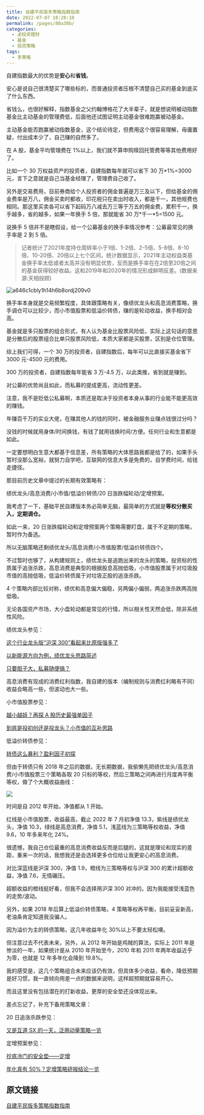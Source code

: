 ```yaml
---
title: 自建平民版多策略指数指南
date: 2022-07-07 18:28:10
permalink: /pages/80a30b/
categories:
  - 💰投资理财
  - 基金
  - 投资策略
tags:
  - 多策略
---
```



自建指数最大的优势是**安心**和**省钱**。

安心是说自己很清楚买了哪些标的，而普通投资者压根不清楚自己买的基金到底买了什么东西。

省钱么，也很好解释，指数基金之父约翰博格花了大半辈子，就是想说明被动指数基金比主动基金的管理费低，后面他还试图证明主动基金很难跑赢被动基金。

主动基金能否跑赢被动指数基金，这个结论待定，但费用这个很容易理解，毋庸置疑，付出成本少了，自己赚的自然多了。

在 A 股，基金平均管理费在 1%以上，我们就不算申购赎回托管费等等其他费用好了。

比如一个 30 万权益资产的投资者，自建指数每年就可以省下 30 万\*1%=3000 元，言下之意就是自己当基金经理了，管理费自己收了。  

另外是交易费用，目前券商给个人投资者的佣金普遍是万三及以下，但给基金的佣金费率是万八，佣金买卖时都收，印花税只在卖出时收入，都是千一，其他规费也相同。那这里买卖各可以省下起码万八减去万三等于万五的佣金费，累积千一，换手越多，省的越多，如果一年换手 5 倍，那就能省 30 万\*千一\*5=1500 元。

说换手 5 倍并不是瞎假设，给一个公募基金的换手率情况参考：公募最常见的换手率是 2 到 5 倍。

>记者统计了2021年度持仓周转率小于1倍、1-2倍、2-5倍、5-8倍、8-10倍、10-20倍、20倍以上七个区间，统计数据显示，2021年主动权益类基金换手率太低或者太高并没有明显优势，反而是换手率在在2倍至20倍之间的基金获得较好收益。这和2019年和2020年的情况形成鲜明反差。(数据来源:天相投顾)

![a646c1cbly1h14h6b8ordj209v0](https://pic.imgdb.cn/item/64a7ea0a1ddac507cc665ff9.jpg)

换手率本身就是交易频繁程度，具体跟策略有关，像绩优龙头和高息消费策略，换手调仓可以比较少，而小市值股票和低溢价转债，赚的是轮动收益，换手相对会高。

基金就是多只股票的组合形式，有人认为基金比股票风险低，实际上这句话的意思是分散后的股票组合比单只股票风险低，本质大家都是买股票，区别是仓位管理。

综上我们可得，一个 30 万的投资者，自建指数后，每年可以比直接买基金省下 3000 元-4500 元的费用。

300 万的投资者，自建指数每年能省 3 万-4.5 万，以此类推，省到就是赚到。

对公募的优势尚且如此，而私募的提成更高，流动性更差。

注意，我不是贬低公私募啊，本质还是取决于投资者本身从事的行业能不能更高效的赚钱。

年赚百千万的实业大佬，在赚其他人的钱的同时，被金融服务业赚点钱很过分吗？

没钱的时候就用身体/时间换钱，有钱了就用钱换时间/方便。任何行业和生意都是如此。

一定要想明白生意大都基于信息差，所有策略的大体思路我都是给了的，如果手头暂时没那么宽裕，就努力自学吧，互联网的信息大多是免费的，自学费时间，给钱走捷径。

那目前历史文章中提过的长期有效策略有：

绩优龙头/高息消费/小市值/低溢价转债/20 日涨跌幅轮动/定增预案。  

我考虑了一下，基础平民自建版本务必简单无脑，最简单的方式就是**等权分散买入，定期调仓。**  

如此一来，20 日涨跌幅轮动和定增预案两个策略需要盯盘，属于不定期的策略，暂时作为备选。

所以无脑策略还剩绩优龙头/高息消费/小市值股票/低溢价转债四个。

不过暂时也够了，从构建规则上，绩优龙头是追跑出来的龙头的策略，投资标的性质属于追涨杀跌，高息消费是典型的根据股息高抛低吸，小市值股票属于对垃圾股市值的高抛低吸，低溢价转债属于对垃圾正股的追涨杀跌。

4 个策略内部比较对称，绩优和高息偏大偏稳，另两偏小偏弱，两追涨杀跌两高抛低吸。

无论各国资产市场，大小盘轮动都是常见的行情，所以相关性天然会低，除非系统性风险。

绩优龙头参见：

[这个行业龙头版“沪深 300”看起来比原版强多了](http://mp.weixin.qq.com/s?__biz=MzU0NDk0NzY2MQ==&mid=2247484958&idx=1&sn=797f9eef75e56ad167231339892a3c45&chksm=fb752abccc02a3aad4e81949a28d703235e61b95cf2535f376ff8894d5f84243ba5d30d01f50&scene=21)  

[以新能源方向为例，绩优龙头思路简述](http://mp.weixin.qq.com/s?__biz=MzU0NDk0NzY2MQ==&mid=2247484985&idx=1&sn=959cc6dc41d77f402986ff53a9cd79c3&chksm=fb752a9bcc02a38df644263223b6e527afb4bdcf3a734cfdda4ddd80f7d28a46fbf672f69ec6&scene=21)  

[只要胆子大，私募随便搞？](http://mp.weixin.qq.com/s?__biz=MzU0NDk0NzY2MQ==&mid=2247485026&idx=1&sn=e150fe26fa8f8bc35995daa5a95dd7ce&chksm=fb752ac0cc02a3d6264c06fb0a51190027ad06a97a811d112b9699d3622cd5ef93b4b2cf69b9&scene=21)  

高息消费有现成的消费红利指数，我自建的版本（编制规则与消费红利略有不同）收益会略高一些，但波动也大一些。

小市值股票参见：

[越小越妖？再探 A 股历史最强单因子](http://mp.weixin.qq.com/s?__biz=MzU0NDk0NzY2MQ==&mid=2247484631&idx=2&sn=d8405465b278a9c42faf8bf1e0d90a22&chksm=fb752875cc02a163fd0f3fb888e24fa6418721a888bc5060c73d9a89c714963f3e6ae249995b&scene=21)  

[到底是投初创还是投龙头？小市值的互补思路](http://mp.weixin.qq.com/s?__biz=MzU0NDk0NzY2MQ==&mid=2247484631&idx=1&sn=b439aa3d542982886b4c86ae5bc0b98e&chksm=fb752875cc02a163954fcdcf053bc788c3eba368c4ac696b7a9107b15878615722257a94164a&scene=21)  

低溢价转债参见：  

[转债这么暴利？盈利因子初探](http://mp.weixin.qq.com/s?__biz=MzU0NDk0NzY2MQ==&mid=2247484649&idx=1&sn=0a65f55cda52432a8b8669ca1418fa07&chksm=fb75284bcc02a15dde5c02165bc5d742d3671ac6fc895d358150ddf086ae77071e8c5e01b9b3&scene=21)  

但由于转债只有 2018 年之后的数据，无长期数据，我偷懒先把绩优龙头/高息消费/小市值股票三个策略各取 20 只标的等权，然后三策略之间再进行月度再平衡等权，做了个大概收益曲线：

  

![](https://pic.imgdb.cn/item/64a7ea8f1ddac507cc67eeed.jpg)

时间是自 2012 年开始，净值都从 1 开始。

红线是小市值股票，收益最高，截止 2022 年 7 月初净值 13.3，紫线是绩优龙头，净值 10.3，绿线是高息消费，净值 5.1，浅蓝线为三策略等权收益，净值 9.6，10 年多来年化 24%。

很遗憾，我自己仓位最重的高息消费收益反而是后腿的，这就是理论和现实的差距，重来一次的话，我想我还是会选择更多仓位给让我更安心的高息消费。

对比深蓝线是沪深 300，净值 1.9，橙线为三策略等权与沪深 300 的累计超额收益，净值 7.6，无情碾压。

超额收益的橙线挺好看，但我不会选择用沪深 300 对冲的。因为我能接受浅蓝色的走势/波动。

另外，如果 2018 年后算上低溢价转债策略，4 策略等权再平衡，目前妥妥新高，老油条肯定知道我没骗人。  

因为溢价为主的转债策略，这几年收益年化 30%以上不要太轻松噢。

但注意过去不代表未来，另外，从 2012 年开始是鸡贼的算法，实际上 2011 年是惨淡的一年，如果统计是从 2010 年开始至今，2010 年和 2011 年两年收益近乎为零，也就是 12 年多年化会降到 19.8%。

我的感受是，这几个策略组合未来应该仍有效，但具体多少收益，看命，降低预期是好习惯，我一直倾向用差一点的数据来说明，这样超预期就容易开心。

而且这里没有包括潜在的打新收益，更厚的安全垫还没体现出来。

差点忘记了，补充下备用策略文章：

20 日追涨杀跌参见：

[又是互道 SX 的一天，泛用动量策略一览](http://mp.weixin.qq.com/s?__biz=MzU0NDk0NzY2MQ==&mid=2247484769&idx=1&sn=0f17ed8f744a1ccda49ca976dc12422d&chksm=fb7529c3cc02a0d51823fa815a05b226060f58100ced797f87d2f1c2fb85c3ebc8c326c1ea9e&scene=21)  

定增预案参见：

[抄底冷门的安全垫——定增](http://mp.weixin.qq.com/s?__biz=MzU0NDk0NzY2MQ==&mid=2247484697&idx=1&sn=5add28c72a9f3e02b0561c1cdb800787&chksm=fb7529bbcc02a0ad0f9c67e4920030361a2bc63b343b479cd5d1e74c12860a07b19ca1849213&scene=21)  

[年化真有 50%？定增策略研报结论一览](http://mp.weixin.qq.com/s?__biz=MzU0NDk0NzY2MQ==&mid=2247484712&idx=1&sn=58215ae127b5cb10bd94d039acd2ebf0&chksm=fb75298acc02a09cc3924e9818509a58bfe340120c7fc7eec4461f73df341e5a12f2eb4c97df&scene=21)  

## 原文链接
[自建平民版多策略指数指南](https://mp.weixin.qq.com/s/6-KaWQzW3WS7NypvUx6KsA)